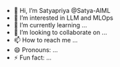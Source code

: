 - 👋 Hi, I’m Satyapriya @Satya-AIML
- 👀 I’m interested in LLM and MLOps
- 🌱 I’m currently learning ...
- 💞️ I’m looking to collaborate on ...
- 📫 How to reach me ...
- 😄 Pronouns: ...
- ⚡ Fun fact: ...

<!---
Satya-AIML/Satya-AIML is a ✨ special ✨ repository because its `README.md` (this file) appears on your GitHub profile.
You can click the Preview link to take a look at your changes.
--->
